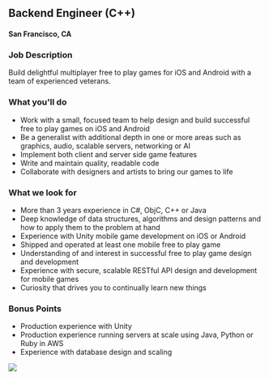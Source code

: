 ## Backend Engineer (C++)
#### San Francisco, CA

### Job Description
Build delightful multiplayer free to play games for iOS and Android with a team of experienced veterans.

### What you'll do
+ Work with a small, focused team to help design and build successful free to play games on iOS and Android
+ Be a generalist with additional depth in one or more areas such as graphics, audio, scalable servers, networking or AI
+ Implement both client and server side game features
+ Write and maintain quality, readable code
+ Collaborate with designers and artists to bring our games to life

### What we look for
+  More than 3 years experience in C#, ObjC, C++ or Java
+ Deep knowledge of data structures, algorithms and design patterns and how to apply them to the problem at hand
+ Experience with Unity mobile game development on iOS or Android
+ Shipped and operated at least one mobile free to play game
+ Understanding of and interest in successful free to play game design and development
+ Experience with secure, scalable RESTful API design and development for mobile games
+ Curiosity that drives you to continually learn new things

### Bonus Points
+ Production experience with Unity
+ Production experience running servers at scale using Java, Python or Ruby in AWS
+ Experience with database design and scaling


[<img src='https://dabuttonfactory.com/button.png?t=Apply&f=Calibri-Bold&ts=24&tc=fff&tshs=1&tshc=000&hp=20&vp=8&c=5&bgt=gradient&bgc=3d85c6&ebgc=073763'>](https://letsrockit.co/users/auth/github?interested=true&job_id=tjnuv09ssw-backend-engineer-c)

